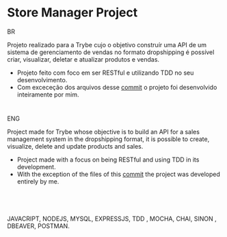 # Store Manager Project

BR

Projeto realizado para a Trybe cujo o objetivo construír uma API de um sistema de gerenciamento de vendas no formato dropshipping é possível criar, visualizar, deletar e atualizar produtos e vendas.

* Projeto feito com foco em ser RESTful e utilizando TDD no seu desenvolvimento.
* Com exceceção dos arquivos desse [commit](https://github.com/Leonardocoel/smith-tryber/commit/ffd45db76af996492ac13d80f925f2452eb32fa7) o projeto foi desenvolvido inteiramente por mim.

#
ENG

Project made for Trybe whose objective is to build an API for a sales management system in the dropshipping format, it is possible to create, visualize, delete and update products and sales.

* Project made with a focus on being RESTful and using TDD in its development.
* With the exception of the files of this [commit](https://github.com/Leonardocoel/smith-tryber/commit/ffd45db76af996492ac13d80f925f2452eb32fa7) the project was developed entirely by me.

#
</br>

JAVACRIPT, NODEJS, MYSQL, EXPRESSJS, TDD , MOCHA, CHAI, SINON , DBEAVER, POSTMAN.
